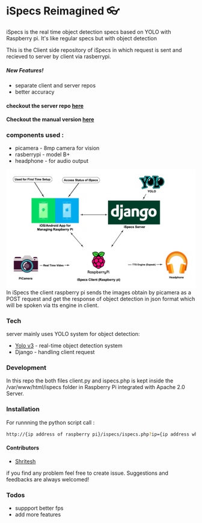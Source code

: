 # iSpecs Reimagined 👓


iSpecs is the real time object detection specs based on YOLO with Raspberry pi.
It's like regular specs but with object detection

This is the Client side repository of iSpecs in which request is sent and recieved to server by client via rasberrypi.

##### New Features!
  - separate client and server repos 
  - better accuracy 

#### checkout the server repo [here](https://github.com/Shritesh99/iSpecs-Reimagined_Server)
#### Checkout the manual version [here](https://github.com/Shritesh99/iSpecs)
### components used : 
 - picamera - 8mp camera for vision
 - rasberrypi - model B+
 - headphone - for audio output



![workflow diagram here](https://raw.githubusercontent.com/Shritesh99/iSpecs-Reimagined_Server/master/images/iSpecs-Arch.png)
In iSpecs the client raspberry pi sends the images obtain by picamera as a POST request and get the response of object detection in json format which will be spoken via tts engine in client.
### Tech
server mainly uses YOLO system for object detection:
* [Yolo v3](https://pjreddie.com/darknet/yolo/) - real-time object detection system
* Django -  handling client request

### Development
In this repo the both files client.py and ispecs.php is kept inside the /var/www/html/ispecs folder in Raspberry Pi integrated with Apache 2.0 Server.


### Installation

For runnning the python script call :

```sh
http://{ip address of raspberry pi}/ispecs/ispecs.php?ip={ip address where iSpecs server is running with port}
```



#### Contributors
  - [Shritesh](https://github.com/Shritesh99)

if you find any problem feel free to create issue.
 Suggestions and feedbacks are always welcomed!
### Todos

 - suppport better fps
 - add more features





